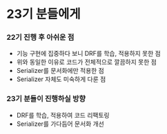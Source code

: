# 23기 분들에게
### 22기 진행 후 아쉬운 점
- 기능 구현에 집중하다 보니 DRF를 학습, 적용하지 못한 점
- 위와 동일한 이유로 코드가 전체적으로 깔끔하지 못한 점
- Serializer를 문서화에만 적용한 점 
- Serializer 자체도 미숙하게 다룬 점

### 23기 분들이 진행하실 방향
- DRF를 학습, 적용하여 코드 리팩토링
- Serializer를 가다듬어 문서화 개선
